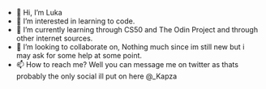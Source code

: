 - 👋 Hi, I’m Luka
- 👀 I’m interested in learning to code.
- 🌱 I’m currently learning through CS50 and The Odin Project and through other internet sources. 
- 💞️ I’m looking to collaborate on, Nothing much since im still new but i may ask for some help at some point.
- 📫 How to reach me? Well you can message me on twitter as thats probably the only social ill put on here @_Kapza

<!---
Kapza94/Kapza94 is a ✨ special ✨ repository because its `README.md` (this file) appears on your GitHub profile.
You can click the Preview link to take a look at your changes.
--->
